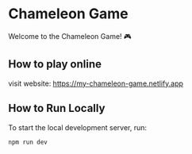 # Chameleon Game

Welcome to the Chameleon Game! 🎮

## How to play online

visit website: https://my-chameleon-game.netlify.app


## How to Run Locally

To start the local development server, run:

```bash
npm run dev

